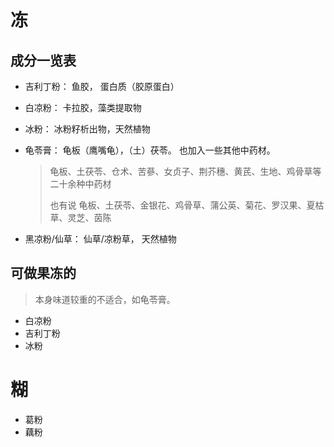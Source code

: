 



# 冻

## 成分一览表



* 吉利丁粉： 鱼胶， 蛋白质（胶原蛋白）

* 白凉粉： 卡拉胶，藻类提取物

* 冰粉： 冰粉籽析出物，天然植物

* 龟苓膏： 龟板（鹰嘴龟），（土）茯苓。 也加入一些其他中药材。

  > 龟板、土茯苓、仓术、苦蔘、女贞子、荆芥穗、黄芪、生地、鸡骨草等二十余种中药材
  >
  > 也有说 龟板、土茯苓、金银花、鸡骨草、蒲公英、菊花、罗汉果、夏枯草、灵芝、茵陈

* 黑凉粉/仙草： 仙草/凉粉草， 天然植物



## 可做果冻的

>  本身味道较重的不适合，如龟苓膏。

* 白凉粉
* 吉利丁粉
* 冰粉



# 糊



* 葛粉
* 藕粉




